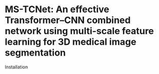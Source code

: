 # MS-TCNet: An effective Transformer–CNN combined network using multi-scale feature learning for 3D medical image segmentation
Installation

